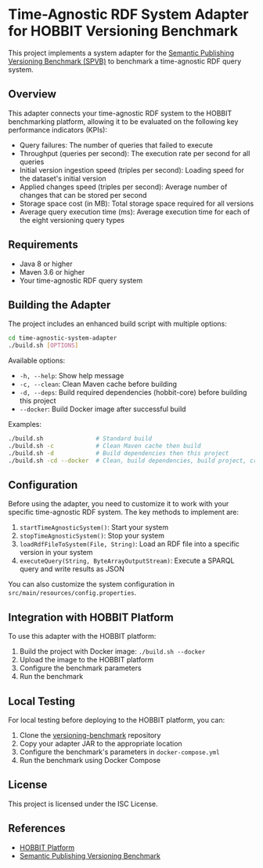 # Time-Agnostic RDF System Adapter for HOBBIT Versioning Benchmark

This project implements a system adapter for the [Semantic Publishing Versioning Benchmark (SPVB)](https://github.com/hobbit-project/versioning-benchmark) to benchmark a time-agnostic RDF query system.

## Overview

This adapter connects your time-agnostic RDF system to the HOBBIT benchmarking platform, allowing it to be evaluated on the following key performance indicators (KPIs):

* Query failures: The number of queries that failed to execute
* Throughput (queries per second): The execution rate per second for all queries
* Initial version ingestion speed (triples per second): Loading speed for the dataset's initial version
* Applied changes speed (triples per second): Average number of changes that can be stored per second
* Storage space cost (in MB): Total storage space required for all versions
* Average query execution time (ms): Average execution time for each of the eight versioning query types

## Requirements

* Java 8 or higher
* Maven 3.6 or higher
* Your time-agnostic RDF query system

## Building the Adapter

The project includes an enhanced build script with multiple options:

```bash
cd time-agnostic-system-adapter
./build.sh [OPTIONS]
```

Available options:

* `-h, --help`: Show help message
* `-c, --clean`: Clean Maven cache before building
* `-d, --deps`: Build required dependencies (hobbit-core) before building this project
* `--docker`: Build Docker image after successful build

Examples:

```bash
./build.sh               # Standard build
./build.sh -c            # Clean Maven cache then build
./build.sh -d            # Build dependencies then this project
./build.sh -cd --docker  # Clean, build dependencies, build project, create Docker image
```

## Configuration

Before using the adapter, you need to customize it to work with your specific time-agnostic RDF system. The key methods to implement are:

1. `startTimeAgnosticSystem()`: Start your system
2. `stopTimeAgnosticSystem()`: Stop your system
3. `loadRdfFileToSystem(File, String)`: Load an RDF file into a specific version in your system
4. `executeQuery(String, ByteArrayOutputStream)`: Execute a SPARQL query and write results as JSON

You can also customize the system configuration in `src/main/resources/config.properties`.

## Integration with HOBBIT Platform

To use this adapter with the HOBBIT platform:

1. Build the project with Docker image: `./build.sh --docker`
2. Upload the image to the HOBBIT platform
3. Configure the benchmark parameters
4. Run the benchmark

## Local Testing

For local testing before deploying to the HOBBIT platform, you can:

1. Clone the [versioning-benchmark](https://github.com/hobbit-project/versioning-benchmark) repository
2. Copy your adapter JAR to the appropriate location
3. Configure the benchmark's parameters in `docker-compose.yml`
4. Run the benchmark using Docker Compose

## License

This project is licensed under the ISC License.

## References

* [HOBBIT Platform](https://github.com/hobbit-project/platform)
* [Semantic Publishing Versioning Benchmark](https://github.com/hobbit-project/versioning-benchmark) 